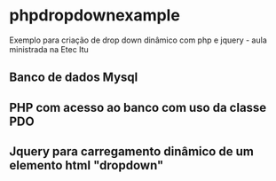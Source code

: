 # phpdropdownexample
Exemplo para criação de drop down dinâmico com php e jquery - aula ministrada na Etec Itu

## Banco de dados Mysql

## PHP com acesso ao banco com uso da classe PDO

## Jquery para carregamento dinâmico de um elemento html "dropdown"